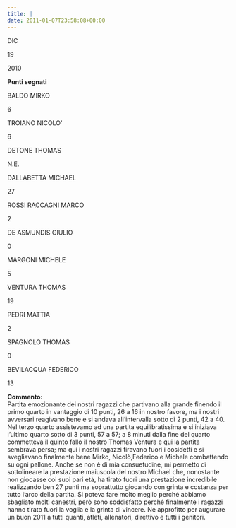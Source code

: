 ```yaml
---
title: |
date: 2011-01-07T23:58:08+00:00
---
```

DIC

19

2010

**Punti segnati**

BALDO MIRKO

6

TROIANO NICOLO’

6

DETONE THOMAS

N.E.

DALLABETTA MICHAEL

27

ROSSI RACCAGNI MARCO

2

DE ASMUNDIS GIULIO

0

MARGONI MICHELE

5

VENTURA THOMAS

19

PEDRI MATTIA

2

SPAGNOLO THOMAS

0

BEVILACQUA FEDERICO

13

**Commento:**  
Partita emozionante dei nostri ragazzi che partivano alla grande finendo il primo quarto in vantaggio di 10 punti, 26 a 16 in nostro favore, ma i nostri avversari reagivano bene e si andava all’intervalla sotto di 2 punti, 42 a 40. Nel terzo quarto assistevamo ad una partita equilibratissima e si iniziava l’ultimo quarto sotto di 3 punti, 57 a 57; a 8 minuti dalla fine del quarto commetteva il quinto fallo il nostro Thomas Ventura e qui la partita sembrava persa; ma qui i nostri ragazzi tiravano fuori i cosidetti e si svegliavano finalmente bene Mirko, Nicolò,Federico e Michele combattendo su ogni pallone. Anche se non è di mia consuetudine, mi permetto di sottolineare la prestazione maiuscola del nostro Michael che, nonostante non giocasse coi suoi pari età, ha tirato fuori una prestazione incredibile realizzando ben 27 punti ma soprattutto giocando con grinta e costanza per tutto l’arco della partita. Si poteva fare molto meglio perché abbiamo sbagliato molti canestri, però sono soddisfatto perché finalmente i ragazzi hanno tirato fuori la voglia e la grinta di vincere. Ne approfitto per augurare un buon 2011 a tutti quanti, atleti, allenatori, direttivo e tutti i genitori.
